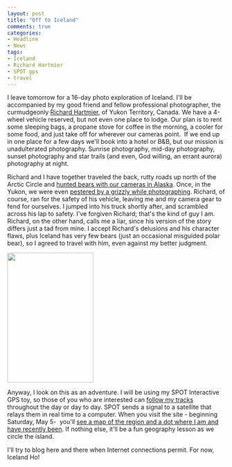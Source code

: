 ```yaml
---
layout: post
title: "Off to Iceland"
comments: true
categories:
- Headline
- News
tags:
- Iceland
- Richard Hartmier
- SPOT gps
- travel
---
```

I leave tomorrow for a 16-day photo exploration of Iceland. I'll be accompanied by my good friend and fellow professional photographer, the curmudgeonly <a href="http://www.hartmier.com">Richard Hartmier</a>, of Yukon Territory, Canada. We have a 4-wheel vehicle reserved, but not even one place to lodge. Our plan is to rent some sleeping bags, a propane stove for coffee in the morning, a cooler for some food, and just take off for wherever our cameras point.  If we end up in one place for a few days we'll book into a hotel or B&amp;B, but our mission is unadulterated photography. Sunrise photography, mid-day photography, sunset photography and star trails (and even, God willing, an errant aurora) photography at night.

Richard and I have together traveled the back, rutty roads up north of the Arctic Circle and <a href="http://blog.lesterpickerphoto.com/2011/08/28/the-bear-truth-and-other-musings/">hunted bears with our cameras in Alaska</a>. Once, in the Yukon, we were even <a href="http://blog.lesterpickerphoto.com/2011/09/02/close-encounters-of-the-bear-kind/">pestered by a grizzly while photographing</a>. Richard, of course, ran for the safety of his vehicle, leaving me and my camera gear to fend for ourselves. I jumped into his truck shortly after, and scrambled across his lap to safety. I've forgiven Richard; that's the kind of guy I am. Richard, on the other hand, calls me a liar, since his version of the story differs just a tad from mine. I accept Richard's delusions and his character flaws, plus Iceland has very few bears (just an occasional misguided polar bear), so I agreed to travel with him, even against my better judgment.

<a href="http://blog.lesterpickerphoto.com/wp-content/uploads/2012/05/Hartmier.jpg"><img class="size-medium wp-image-2136 " title="Hartmier" src="http://blog.lesterpickerphoto.com/wp-content/uploads/2012/05/Hartmier-199x300.jpg" alt="" width="199" height="300" /></a>

Anyway, I look on this as an adventure. I will be using my SPOT Interactive GPS toy, so those of you who are interested can <a href="http://share.findmespot.com/shared/faces/viewspots.jsp?glId=0Zg1LmM9KoFvIGRUsieGHuXYN1cCXNV5a">follow my tracks</a> throughout the day or day to day. SPOT sends a signal to a satellite that relays them in real time to a computer. When you visit the site - beginning Saturday, May 5-  you'll <a href="http://share.findmespot.com/shared/faces/viewspots.jsp?glId=0Zg1LmM9KoFvIGRUsieGHuXYN1cCXNV5a">see a map of the region and a dot where I am and have recently been</a>. If nothing else, it'll be a fun geography lesson as we circle the island.

I'll try to blog here and there when Internet connections permit. For now, Iceland Ho!